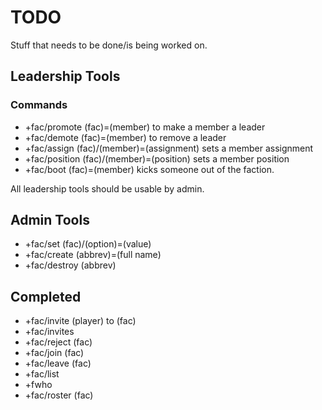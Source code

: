 # TODO

Stuff that needs to be done/is being worked on.

## Leadership Tools

### Commands
* +fac/promote (fac)=(member) to make a member a leader 
* +fac/demote (fac)=(member) to remove a leader
* +fac/assign (fac)/(member)=(assignment) sets a member assignment
* +fac/position (fac)/(member)=(position) sets a member position
* +fac/boot (fac)=(member) kicks someone out of the faction.

All leadership tools should be usable by admin.

## Admin Tools
* +fac/set (fac)/(option)=(value) 
* +fac/create (abbrev)=(full name)
* +fac/destroy (abbrev)

## Completed

* +fac/invite (player) to (fac)
* +fac/invites
* +fac/reject (fac)
* +fac/join (fac)
* +fac/leave (fac)
* +fac/list
* +fwho
* +fac/roster (fac)

